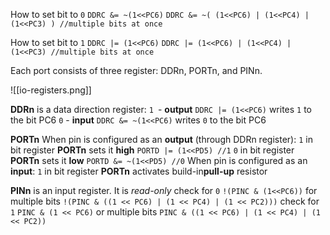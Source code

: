 How to set bit to `0`
`DDRC &= ~(1<<PC6)`
`DDRC &= ~( (1<<PC6) | (1<<PC4) | (1<<PC3) ) //multiple bits at once`

How to set bit to `1`
`DDRC |= (1<<PC6)`
`DDRC |= (1<<PC6) | (1<<PC4) | (1<<PC3) //multiple bits at once`

Each port consists of three register: DDRn, PORTn, and PINn.

![[io-registers.png]]

**DDRn** is a data direction register:
	`1 `- **output** `DDRC |= (1<<PC6)` writes `1` to the bit PC6
	`0` - **input**  `DDRC &= ~(1<<PC6)` writes `0` to the bit PC6

**PORTn**
	When pin is configured as an **output** (through DDRn register):
	 `1`  in bit register **PORTn** sets it **high**  `PORTD |= (1<<PD5) //1`
	 `0`  in bit register **PORTn** sets it **low** `PORTD &= ~(1<<PD5) //0`
	When pin is configured as an **input**:
	 `1`  in bit register **PORTn** activates build-in**pull-up** resistor

**PINn** is an input register. It is *read-only*
	check for `0`
		`!(PINC & (1<<PC6))`
		for multiple bits `!(PINC & ((1 << PC6) | (1 << PC4) | (1 << PC2)))`
	check for `1`
		`PINC & (1 << PC6)`
		or multiple bits `PINC & ((1 << PC6) | (1 << PC4) | (1 << PC2))`